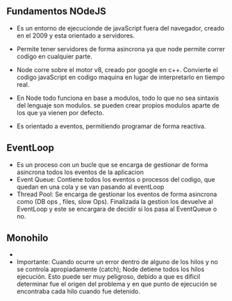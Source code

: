 ## Fundamentos NOdeJS

- Es un entorno de ejecucionde de javaScript fuera del navegador, creado en el 2009 y esta orientado a servidores.

- Permite tener servidores de forma asincrona ya que node permite correr codigo en cualquier parte.

- Node corre sobre el motor v8, creado por google en c++. Convierte el codigo javaScript en codigo maquina en lugar de interpretarlo en tiempo real.

- En Node todo funciona en base a modulos, todo lo que no sea sintaxis del lenguaje son modulos. se pueden crear propios modulos aparte de los que ya vienen por defecto.

- Es orientado a eventos, permitiendo programar de forma reactiva.

## EventLoop

- Es un proceso con un bucle que se encarga de gestionar de forma asincrona todos los eventos de la aplicacion
- Event Queue: Contiene todos los eventos o procesos del codigo, que quedan en una cola y se van pasando al eventLoop
- Thread Pool: Se encarga de gestionar los eventos de forma asincrona como (DB ops , files, slow Ops). Finalizada la gestion los devuelve al EventLoop y este se encargara de decidir si los pasa al EventQueue o no.

## Monohilo
-
- Importante: Cuando ocurre un error dentro de alguno de los hilos y no se controla apropiadamente (catch); Node detiene todos los hilos ejecución. Esto puede ser muy peligroso, debido a que es dificil determinar fue el origen del problema y en que punto de ejecución se encontraba cada hilo cuando fue detenido.

